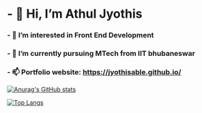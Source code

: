 # - 👋 Hi, I’m Athul Jyothis
### - 👀 I’m interested in Front End Development
### - 🌱 I’m currently pursuing MTech from IIT bhubaneswar
### - 📫 Portfolio website: https://jyothisable.github.io/

[![Anurag's GitHub stats](https://github-readme-stats.vercel.app/api?username=jyothisable)](https://github.com/anuraghazra/github-readme-stats)

[![Top Langs](https://github-readme-stats.vercel.app/api/top-langs/?username=jyothisable)](https://github.com/anuraghazra/github-readme-stats)
